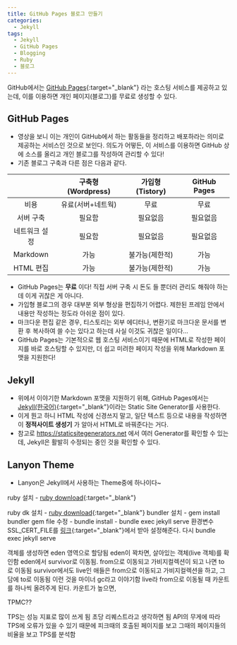 ```yaml
---
title: GitHub Pages 블로그 만들기
categories:
  - Jekyll
tags:
  - Jekyll
  - GitHub Pages
  - Blogging
  - Ruby
  - 블로그
---
```


 GitHub에서는 [GitHub Pages](https://pages.github.com/){:target="\_blank"} 라는 호스팅 서비스를 제공하고 있는데, 이를 이용하면 개인 페이지(블로그)를 무료로 생성할 수 있다.

## GitHub Pages
<!-- <iframe width="560" height="315" src="https://www.youtube.com/embed/2MsN8gpT6jY" frameborder="0" allowfullscreen></iframe> -->

- 영상을 보니 이는 개인이 GitHub에서 하는 활동들을 정리하고 배포하라는 의미로 제공하는 서비스인 것으로 보인다.
의도가 어떻든, 이 서비스를 이용하면 GitHub 상에 소스를 올리고 개인 블로그를 작성하여 관리할 수 있다!
- 기존 블로그 구축과 다른 점은 다음과 같다.

|  | 구축형 (Wordpress) | 가입형 (Tistory) | GitHub Pages |
|:--:|:--:|:--:|:--:|
| 비용 | 유료(서버+네트웍) | 무료 | 무료 |
| 서버 구축 | 필요함 | 필요없음 | 필요없음 |
| 네트워크 설정 | 필요함 | 필요없음 | 필요없음 |
| Markdown | 가능 | 불가능(제한적) | 가능 |
| HTML 편집 | 가능 | 불가능(제한적) | 가능 |

- GitHub Pages는 **무료** 이다! 직접 서버 구축 시 돈도 들 뿐더러 관리도 해줘야 하는데 이게 귀찮은 게 아니다.
- 가입형 블로그의 경우 대부분 외부 형상을 편집하기 어렵다. 제한된 프레임 안에서 내용만 작성하는 정도라 아쉬운 점이 있다.
- 마크다운 편집 같은 경우, 티스토리는 외부 에디터나, 변환기로 마크다운 문서를 변환 후 복사하여 쓸 수는 있다고 하는데 사실 이것도 귀찮은 일이다...
- GitHub Pages는 기본적으로 웹 호스팅 서비스이기 때문에 HTML로 작성한 페이지를 바로 호스팅할 수 있지만, 더 쉽고 미려한 페이지 작성을 위해 Markdown 포맷을 지원한다!

## Jekyll
- 위에서 이야기한 Markdown 포맷을 지원하기 위해, GitHub Pages에서는 [Jekyll(한국어)](https://jekyllrb-ko.github.io/){:target="\_blank"}이라는 Static Site Generator를 사용한다.
- 이게 뭔고 하니 HTML 작성에 신경쓰지 말고, 일단 텍스트 등으로 내용을 작성하면 이 **정적사이트 생성기** 가 알아서 HTML로 바꿔준다는 거다.
- 참고로 https://staticsitegenerators.net 에서 여러 Generator를 확인할 수 있는데, Jekyll은 활발히 수정되는 중인 것을 확인할 수 있다.

## Lanyon Theme
* Lanyon은 Jekyll에서 사용하는 Theme중에 하나이다~


ruby 설치 - [ruby download](http://rubyinstaller.org/downloads/){:target="\_blank"}



ruby dk 설치 - [ruby download](http://rubyinstaller.org/downloads/){:target="\_blank"}
bundler 설치 - gem install bundler
gem file 수정 -
bundle install -
bundle exec jekyll serve
환경변수 SSL_CERT_FILE를 [링크](http://curl.haxx.se/ca/cacert.pem){:target="\_blank"}에서 받아 설정해준다.
다시 bundle exec jekyll serve










객체를 생성하면 eden 영역으로 할당됨
eden이 꽉차면, 살아있는 객체(live 객체)를 확인함
eden에서 survivor로 이동됨. from으로 이동되고 가비지컬렉션이 되고 나면 to로 이동됨
survivor에서도 live인 애들은 from으로 이동되고 가비지컬렉션을 하고, 그 담에 to로 이동됨 이런 것을 마이너 gc라고 이야기함
live라 from으로 이동될 때 카운트를 하나씩 올려주게 된다.
카운트가 높으면,






TPMC??

TPS는 성능 지표로 많이 쓰게 됨 초당 리퀘스트라고 생각하면 됨
API의 무게에 따라 TPS에 오류가 있을 수 있기 때문에  피크때의 호출된 페이지를 보고 그때의 페이지들의 비율을 보고 TPS를 분석함

